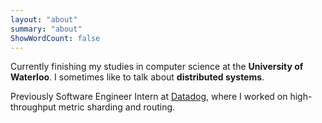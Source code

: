 ```yaml
---
layout: "about"
summary: "about"
ShowWordCount: false
---
```


Currently finishing my studies in computer science at the **University of Waterloo**. I sometimes like to talk about **distributed systems**.

Previously Software Engineer Intern at [Datadog](https://www.datadoghq.com/), where I worked on high-throughput metric sharding and routing.

